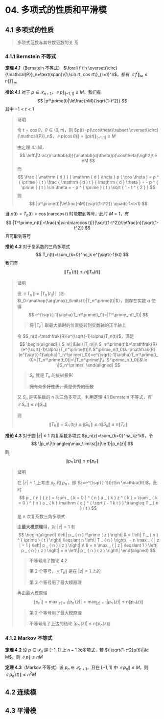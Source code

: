 # 04. 多项式的性质和平滑模

## 4.1 多项式的性质

> 多项式范数与其导数范数的关 系

### 4.1.1 Bernstein 不等式

**定理 4.1**（Bernstein 不等式） $\forall f \in \overset{\circ}{\mathcal{P}}_n=\text{span}\{1,\sin rt, cos rt\}_{r=1}^n$，都有 $\|f^\prime\|_\infty\le n \|f\|_\infty$ 

**推论 4.1** 对于 $p\in\mathcal{P}_{n+1}$，$\|p\|_{[-1,1]} \le M$，我们有
$$
|p^\prime(t)|\le\frac{nM}{\sqrt{1-t^2}}
$$
其中 $-1<t<1$ 

> 证明
>
> 令 $t=\cos\theta$，$\theta\in (0,\pi)$，则 $p(t)=p(\cos\theta)\subset \overset{\circ}{\mathcal{P}}_n$，$\|p(\cos\theta)\|=\|p(t)\|_{[-1,1]}\le M$ 
>
> 由定理 4.1 知，
> $$
> \left\|\frac{\mathbb{d}}{\mathbb{d}\theta}p(\cos\theta)\right\|\le nM
> $$
> 而
> $$
> \frac { \mathrm { d } } { \mathrm { d } \theta } p ( \cos \theta ) = p ^ { \prime } ( t ) \frac { \mathrm { d } t } { \mathrm { d } \theta } = - p ^ { \prime } ( t ) \sin \theta = - p ^ { \prime } ( t ) \sqrt { 1 - t ^ { 2 } }
> $$
> 则
> $$
> |p^\prime(t)|\le\frac{nM}{\sqrt{1-t^2}} \quad(-1<t<1)
> $$

当 $p(t)=T_n(t)=\cos(n\arccos t)$ 时能取到等号，此时 $M=1$，有
$$
|T^\prime_n(t)|=\frac{n|\sin(n\arccos t)|}{\sqrt{1-t^2}}\le\frac{n}{\sqrt{1-t^2}}
$$
且可取到等号

**推论 4.2** 对于复系数的三角多项式
$$
T_n(t)=\sum_{k=0}^nc_k e^{\sqrt{-1}kt}
$$
我们有
$$
\|T^\prime_n(t)\|\le n\|T_n(t)\|
$$
> 证明
>
> 设 $\|T^\prime_n\|=|T_n^\prime(t_0)|$（即 $t_0=\mathop{\arg\max}_\limits{t}|T_n^\prime(t)|$），则存在实数 $\alpha$ 使得
> $$
> e^{\sqrt{-1}\alpha}T_n^\prime(t_0)=|T^\prime_n(t_0)|
> $$
>
> > 将 $|T_n^\prime|$ 取最大值时的位置旋转到实数轴的正半轴上
>
> 令 $S_n(t)=\mathfrak{R}(e^{\sqrt{-1}\alpha}T_n(t))$，满足
> $$
> \begin{aligned}
> \|S_n\| &\le \|T_n\|\\
> S_n^\prime(t)&=\mathfrak{R}(e^{\sqrt{-1}\alpha}T_n^\prime(t))\\
> S^\prime_n(t_0)&=\mathfrak{R}(e^{\sqrt{-1}\alpha}T_n^\prime(t_0))=e^{\sqrt{-1}\alpha}T_n^\prime(t_0)=|T_n^\prime(t_0)|=\|T_n^\prime\|\\
> |S^\prime_n(t_0)|&\le \|S_n^\prime\|
> \end{aligned}
> $$
>
> > $S_n$ 就是 $T_n$ 的旋转投影
> >
> > ~~拥有众多好性质，真是优秀的函数~~ 
>
> 又 $S_n$ 是实系数的 n 次三角多项式，利用定理 4.1 Bernstein 不等式，有 $\|S_n^\prime\|\le n\|S_n\|$ 
>
> 则
> $$
> \|T_n^\prime\|=S_n^\prime(t_0)\le\|S_n^\prime\|\le n\|S_n\|\le n\|T_n\|
> $$

**推论 4.3** 对于圆 $|z|\le 1$ 内复系数多项式 $p_n(z)=\sum_{k=0}^na_kz^k$，令
$$
\|p_n\|\triangleq\max_\limits{|z|\le 1}|p_n(z)|
$$
则
$$
\|p^\prime_n(z)\|\le n\|p_n\|
$$

> 证明
>
> 在 $|z|=1$ 上考虑 $p_n$ 和 $p^\prime_n$，即 $z=e^{\sqrt{-1}t}(t\in \mathbb{R})$，此时
> $$
> p _ { n } ( z ) = \sum _ { k = 0 } ^ { n } a _ { k } z ^ { k } = \sum _ { k = 0 } ^ { n } a _ { k } \mathrm { e } ^ { \sqrt { - 1 k t } } \triangleq T _ { n } ( t )
> $$
> 是 n 次复系数三角多项式
>
> 由**最大模原理**得，对 $|z|=1$ 有
> $$
> \begin{aligned} \left| p _ { n } ^\prime ( z ) \right| & = \left| T _ { n } ^ { \prime } ( t ) \right| \leqslant n \left\| T _ { n } \right\| = n \max _ { | z | = 1 } \left| p _ { n } ( z ) \right| \\ & = n \max _ { | z | \leqslant 1 } \left| p _ { n } ( z ) \right| = n \left\| p _ { n } ( z ) \right\| \end{aligned}
> $$
>
> > 不等号用了推论 4.2
> >
> > 第 2 个等号，$\|T_n\|$ 是在 $|z|=1$ 上的
> >
> > 第 3 个等号用了最大模原理
>
> 再由最大模原理
> $$
> \|p^\prime_n\|=\max_{|z|\le1}|p_n^\prime(z)|=\max_{|z|=1}|p_n^\prime(z)|\le n \|p_n(z)\|
> $$
>
> > 第 2 个等号用了最大模原理
> >
> > 不等号用了上边的结论 $\left| p _ { n } ^\prime ( z ) \right| \le n \left\| p _ { n } ( z ) \right\|$ 

### 4.1.2 Markov 不等式

**定理 4.2** 设 $p\in \mathcal{P}_n$ 是 $[-1,1]$ 上 $n-1$ 次多项式，若 $\|\sqrt{1-t^2}p(t)\|\le M$，则 $\|p\|\le nM$ 

**定理 4.3**（Markov 不等式）设 $p_n\in \mathcal{P}_{n+1}$，且在 $[-1,1]$ 中 $\|p_n\|\le M$，则 $\|p^\prime_n(t)\|\le n^2M$ 

## 4.2 连续模



## 4.3 平滑模

